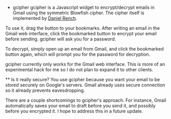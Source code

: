 * gcipher
gcipher is a Javascript widget to encrypt/decrypt emails in Gmail using 
the symmetric Blowfish cipher. The cipher itself is implemented by 
[Daniel Rench](https://github.com/drench).

To use it, drag the button to your bookmarks. After writing an email in 
the Gmail web interface, click the bookmarked button to encrypt your 
email before sending. gcipher will ask you for a password.

To decrypt, simply open up an email from Gmail, and click the bookmarked 
button again, which will prompt you for the password for decryption.

gcipher currently only works for the Gmail web interface. This is more 
of an experimental hack for me so I do not plan to expand it to other 
clients.

** Is it really secure?
You use gcipher because you want your email to be _stored_ securely on 
Google's servers. Gmail already uses secure connection so it already 
prevents eavesdropping. 

There are a couple shortcomings to gcipher's approach. For instance, 
Gmail automatically saves your email to draft before you send it, and 
possibly before you encrypted it. I hope to address this in a future 
update.
